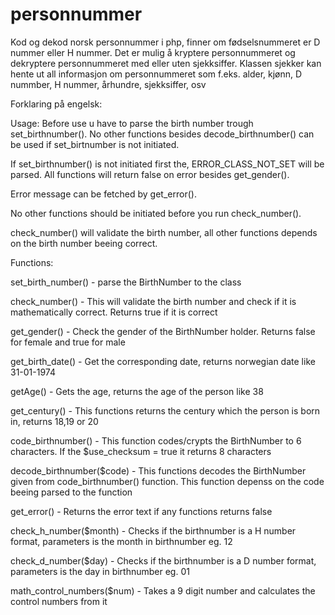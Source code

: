 # personnummer
Kod og dekod norsk personnummer i php, finner om fødselsnummeret er D nummer eller H nummer. Det er mulig å kryptere personnummeret og dekryptere personnummeret med eller uten sjekksiffer.
Klassen sjekker kan hente ut all informasjon om personnummeret som f.eks. alder, kjønn, D nummber, H nummer, århundre, sjekksiffer, osv


Forklaring på engelsk:

Usage:
Before use u have to parse the birth number trough set_birthnumber(). No other functions besides decode_birthnumber() can be used if set_birtnumber is not initiated. 

If set_birthnumber() is not initiated first the, ERROR_CLASS_NOT_SET will be parsed. All functions will return false on error besides get_gender().

Error message can be fetched by get_error().

No other functions should be initiated before you run check_number(). 

check_number() will validate the birth number, all other functions depends on the birth number beeing correct.

Functions:

set_birth_number()			- parse the BirthNumber to the class

check_number()				- This will validate the birth number and check if it is mathematically correct. Returns true if it is correct

get_gender()				- Check the gender of the BirthNumber holder. Returns false for female and true for male

get_birth_date()			- Get the corresponding date, returns norwegian date like 31-01-1974

getAge()					- Gets the age, returns the age of the person like 38

get_century()				- This functions returns the century which the person is born in, returns 18,19 or 20

code_birthnumber()			- This function codes/crypts the BirthNumber to 6 characters. If the $use_checksum = true it returns 8 characters

decode_birthnumber($code)	- This functions decodes the BirthNumber given from code_birthnumber() function. This function depenss on the code beeing parsed to the function

get_error()					- Returns the error text if any functions returns false

check_h_number($month)		- Checks if the birthnumber is a H number format, parameters is the month in birthnumber eg. 12

check_d_number($day)		- Checks if the birthnumber is a D number format, parameters is the day in birthnumber eg. 01

math_control_numbers($num) 	- Takes a 9 digit number and calculates the control numbers from it
